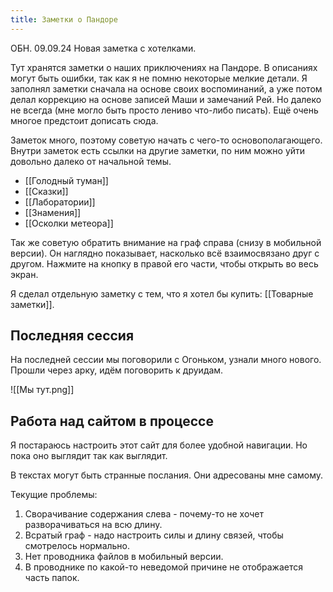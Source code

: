 ```yaml
---
title: Заметки о Пандоре
---
```


ОБН. 09.09.24 Новая заметка с хотелками.

Тут хранятся заметки о наших приключениях на Пандоре. В описаниях могут быть ошибки, так как я не помню некоторые мелкие детали. Я заполнял заметки сначала на основе своих воспоминаний, а уже потом делал коррекцию на основе записей Маши и замечаний Рей. Но далеко не всегда (мне могло быть просто лениво что-либо писать). Ещё очень многое предстоит дописать сюда.

Заметок много, поэтому советую начать с чего-то основополагающего. Внутри заметок есть ссылки на другие заметки, по ним можно уйти довольно далеко от начальной темы. 

- [[Голодный туман]]
- [[Сказки]]
- [[Лаборатории]]
- [[Знамения]]
- [[Осколки метеора]]

Так же советую обратить внимание на граф справа (снизу в мобильной версии). Он наглядно показывает, насколько всё взаимосвязано друг с другом. Нажмите на кнопку в правой его части, чтобы открыть во весь экран.

Я сделал отдельную заметку с тем, что я хотел бы купить: [[Товарные заметки]].

## Последняя сессия

На последней сессии мы поговорили с Огоньком, узнали много нового. Прошли через арку, идём поговорить к друидам.

![[Мы тут.png]]


## Работа над сайтом в процессе 

Я постараюсь настроить этот сайт для более удобной навигации. Но пока оно выглядит так как выглядит. 

В текстах могут быть странные послания. Они адресованы мне самому.

Текущие проблемы:
1) Сворачивание содержания слева - почему-то не хочет разворачиваться на всю длину.
2) Всратый граф - надо настроить силы и длину связей, чтобы смотрелось нормально.
3) Нет проводника файлов в мобильный версии.
4) В проводнике по какой-то неведомой причине не отображается часть папок.